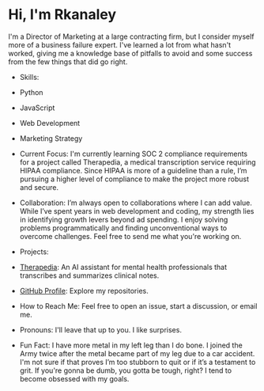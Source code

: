 # Hi, I'm Rkanaley

I'm a Director of Marketing at a large contracting firm, but I consider myself more of a business failure expert. I've learned a lot from what hasn't worked, giving me a knowledge base of pitfalls to avoid and some success from the few things that did go right.

- Skills:
- Python
- JavaScript
- Web Development
- Marketing Strategy

- Current Focus:
I'm currently learning SOC 2 compliance requirements for a project called Therapedia, a medical transcription service requiring HIPAA compliance. Since HIPAA is more of a guideline than a rule, I’m pursuing a higher level of compliance to make the project more robust and secure.

- Collaboration:
I’m always open to collaborations where I can add value. While I’ve spent years in web development and coding, my strength lies in identifying growth levers beyond ad spending. I enjoy solving problems programmatically and finding unconventional ways to overcome challenges. Feel free to send me what you're working on.

- Projects:
- [Therapedia](https://therapedia.ai): An AI assistant for mental health professionals that transcribes and summarizes clinical notes.
- [GitHub Profile](https://github.com/Rkanaley): Explore my repositories.

- How to Reach Me:
Feel free to open an issue, start a discussion, or email me.

- Pronouns:
I'll leave that up to you. I like surprises.

- Fun Fact:
I have more metal in my left leg than I do bone. I joined the Army twice after the metal became part of my leg due to a car accident. I'm not sure if that proves I’m too stubborn to quit or if it’s a testament to grit. If you're gonna be dumb, you gotta be tough, right? I tend to become obsessed with my goals.


<!---
Rkanaley/Rkanaley is a ✨ special ✨ repository because its `README.md` (this file) appears on your GitHub profile.
You can click the Preview link to take a look at your changes.
--->
